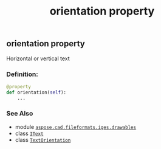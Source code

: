 ﻿---
title: orientation property
second_title: Aspose.CAD for Python via .NET API References
description: 
type: docs
weight: 100
url: /aspose.cad.fileformats.iges.drawables/itext/orientation/
is_root: false
---

## orientation property


Horizontal or vertical text
### Definition:
```python
@property
def orientation(self):
    ...
```

### See Also
* module [`aspose.cad.fileformats.iges.drawables`](../../)
* class [`IText`](/cad/python-net/aspose.cad.fileformats.iges.drawables/itext)
* class [`TextOrientation`](/cad/python-net/aspose.cad.fileformats.iges.drawables/textorientation)
